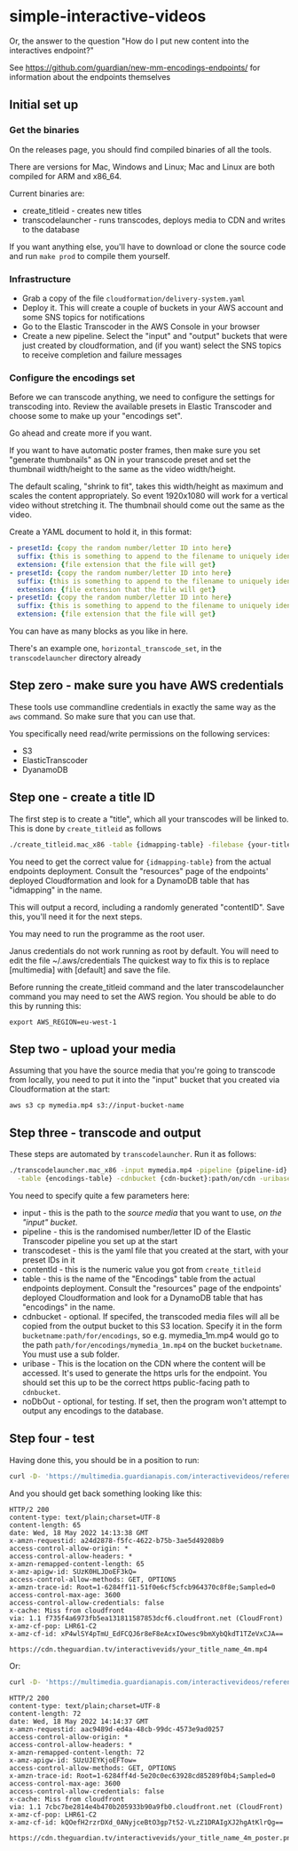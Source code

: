 # simple-interactive-videos

Or, the answer to the question "How do I put new content into the interactives endpoint?"

See https://github.com/guardian/new-mm-encodings-endpoints/ for information about the endpoints themselves

## Initial set up

### Get the binaries

On the releases page, you should find compiled binaries of all the tools.

There are versions for Mac, Windows and Linux; Mac and Linux are both compiled for ARM and x86_64.

Current binaries are:

- create_titleid - creates new titles
- transcodelauncher - runs transcodes, deploys media to CDN and writes to the database

If you want anything else, you'll have to download or clone the source code and run `make prod` to compile them yourself.

### Infrastructure

- Grab a copy of the file  `cloudformation/delivery-system.yaml`
- Deploy it. This will create a couple of buckets in your AWS account and some SNS topics for notifications
- Go to the Elastic Transcoder in the AWS Console in your browser
- Create a new pipeline. Select the "input" and "output" buckets that were just created by cloudformation, and (if you want)
  select the SNS topics to receive completion and failure messages

### Configure the encodings set

Before we can transcode anything, we need to configure the settings for transcoding into.  Review the available
presets in Elastic Transcoder and choose some to make up your "encodings set".

Go ahead and create more if you want.

If you want to have automatic poster frames, then make sure you set "generate thumbnails" as ON in your transcode preset
and set the thumbnail width/height to the same as the video width/height.

The default scaling, "shrink to fit", takes this width/height as maximum and scales the content appropriately. So
event 1920x1080 will work for a vertical video without stretching it.  The thumbnail should come out the same as the video.

Create a YAML document to hold it, in this format:

```yaml
- presetId: {copy the random number/letter ID into here}
  suffix: {this is something to append to the filename to uniquely identify the file. We expect it to start with a _}
  extension: {file extension that the file will get}
- presetId: {copy the random number/letter ID into here}
  suffix: {this is something to append to the filename to uniquely identify the file. We expect it to start with a _}
  extension: {file extension that the file will get}
- presetId: {copy the random number/letter ID into here}
  suffix: {this is something to append to the filename to uniquely identify the file. We expect it to start with a _}
  extension: {file extension that the file will get}
```

You can have as many blocks as you like in here.

There's an example one, `horizontal_transcode_set`, in the `transcodelauncher` directory already

## Step zero - make sure you have AWS credentials

These tools use commandline credentials in exactly the same way as the `aws` command.  So make sure that you can use that.

You specifically need read/write permissions on the following services:
- S3
- ElasticTranscoder
- DyanamoDB

## Step one - create a title ID

The first step is to create a "title", which all your transcodes will be linked to.  This is done by `create_titleid` as follows

```bash
./create_titleid.mac_x86 -table {idmapping-table} -filebase {your-titlename}
```

You need to get the correct value for `{idmapping-table}` from the actual endpoints deployment.
Consult the "resources" page of the endpoints' deployed Cloudformation and look for a DynamoDB table that has "idmapping"
in the name.

This will output a record, including a randomly generated "contentID". Save this, you'll need it for the next steps.

You may need to run the programme as the root user.

Janus credentials do not work running as root by default. You will need to edit the file ~/.aws/credentials
The quickest way to fix this is to replace [multimedia] with [default] and save the file.

Before running the create_titleid command and the later transcodelauncher command you may need to set the AWS region. You should
be able to do this by running this:

```
export AWS_REGION=eu-west-1
```

## Step two - upload your media

Assuming that you have the source media that you're going to transcode from locally, you need to put it into the "input" bucket
that you created via Cloudformation at the start:

```
aws s3 cp mymedia.mp4 s3://input-bucket-name
```

## Step three - transcode and output

These steps are automated by `transcodelauncher`. Run it as follows:

```bash
./transcodelauncher.mac_x86 -input mymedia.mp4 -pipeline {pipeline-id} -transcodeset transcodes.yaml -contentId {content-id} \
  -table {encodings-table} -cdnbucket {cdn-bucket}:path/on/cdn -uribase https://your-cdn-host/path/on/cdn [-noDbOut]
```

You need to specify quite a few parameters here:
- input - this is the path to the _source media_ that you want to use, _on the "input" bucket_.
- pipeline - this is the randomised number/letter ID of the Elastic Transcoder pipeline you set up at the start
- transcodeset - this is the yaml file that you created at the start, with your preset IDs in it
- contentId - this is the numeric value you got from `create_titleid`
- table - this is the name of the "Encodings" table from the actual endpoints deployment. Consult the "resources"
page of the endpoints' deployed Cloudformation and look for a DynamoDB table that has "encodings" in the name.
- cdnbucket - optional. If specifed, the transcoded media files will all be copied from the output bucket to this S3 location.
Specify it in the form `bucketname:path/for/encodings`, so e.g. mymedia_1m.mp4 would go to the path `path/for/encodings/mymedia_1m.mp4` on
the bucket `bucketname`. You must use a sub folder.
- uribase - This is the location on the CDN where the content will be accessed. It's used to generate the https urls for
the endpoint.  You should set this up to be the correct https public-facing path to `cdnbucket`.
- noDbOut - optional, for testing. If set, then the program won't attempt to output any encodings to the database.

## Step four - test

Having done this, you should be in a position to run:

```bash
curl -D- 'https://multimedia.guardianapis.com/interactivevideos/reference.php?file=your_title_name&format=video%2Fmp4'
```

And you should get back something looking like this:

```
HTTP/2 200
content-type: text/plain;charset=UTF-8
content-length: 65
date: Wed, 18 May 2022 14:13:38 GMT
x-amzn-requestid: a24d2878-f5fc-4622-b75b-3ae5d49208b9
access-control-allow-origin: *
access-control-allow-headers: *
x-amzn-remapped-content-length: 65
x-amz-apigw-id: SUzK0HLJDoEF3kQ=
access-control-allow-methods: GET, OPTIONS
x-amzn-trace-id: Root=1-6284ff11-51f0e6cf5cfcb964370c8f8e;Sampled=0
access-control-max-age: 3600
access-control-allow-credentials: false
x-cache: Miss from cloudfront
via: 1.1 f735f4a6973fb5ea131811587853dcf6.cloudfront.net (CloudFront)
x-amz-cf-pop: LHR61-C2
x-amz-cf-id: xP4wlSY4pTmU_EdFCQJ6r8eF8eAcxIOwesc9bmXybQkdT1TZeVxCJA==

https://cdn.theguardian.tv/interactivevids/your_title_name_4m.mp4
```

Or:

```bash
curl -D- 'https://multimedia.guardianapis.com/interactivevideos/reference.php?file=your_title_name&format=video%2Fmp4&poster&png'
```

```
HTTP/2 200
content-type: text/plain;charset=UTF-8
content-length: 72
date: Wed, 18 May 2022 14:14:37 GMT
x-amzn-requestid: aac9489d-ed4a-48cb-99dc-4573e9ad0257
access-control-allow-origin: *
access-control-allow-headers: *
x-amzn-remapped-content-length: 72
x-amz-apigw-id: SUzUJEYKjoEFTow=
access-control-allow-methods: GET, OPTIONS
x-amzn-trace-id: Root=1-6284ff4d-5e20c0ec63928cd85289f0b4;Sampled=0
access-control-max-age: 3600
access-control-allow-credentials: false
x-cache: Miss from cloudfront
via: 1.1 7cbc7be2814e4b470b205933b90a9fb0.cloudfront.net (CloudFront)
x-amz-cf-pop: LHR61-C2
x-amz-cf-id: kQOefH2rzrDXd_0ANyjceBtO3gp7t52-VLzZ1DRAIgXJ2hgAtKlrQg==

https://cdn.theguardian.tv/interactivevids/your_title_name_4m_poster.png
```
